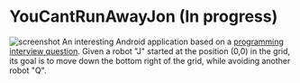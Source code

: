 # YouCantRunAwayJon (In progress)
![screenshot](https://raw.githubusercontent.com/killvung/YouCantRunAwayJon/master/Screenshot%202020-02-02%20at%206.32.34%20PM.png)
An interesting Android application based on a [programming interview question](https://www.geeksforgeeks.org/position-of-robot-after-given-movements/). Given a robot "J" started at the position (0,0) in the grid, its goal is to move down the bottom right of the grid, while avoiding another robot "Q".
